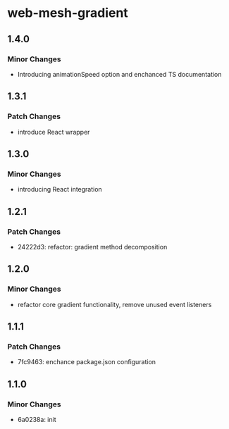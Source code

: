 # web-mesh-gradient

## 1.4.0

### Minor Changes

- Introducing animationSpeed option and enchanced TS documentation

## 1.3.1

### Patch Changes

- introduce React wrapper

## 1.3.0

### Minor Changes

- introducing React integration

## 1.2.1

### Patch Changes

- 24222d3: refactor: gradient method decomposition

## 1.2.0

### Minor Changes

- refactor core gradient functionality, remove unused event listeners

## 1.1.1

### Patch Changes

- 7fc9463: enchance package.json configuration

## 1.1.0

### Minor Changes

- 6a0238a: init
